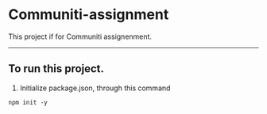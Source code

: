 # Communiti-assignment

This project if for Communiti assignenment.

<hr>

## To run this project.

1. Initialize package.json, through this command

```
npm init -y
```
